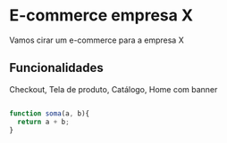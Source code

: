 # E-commerce empresa X
Vamos cirar um e-commerce para a empresa X

## Funcionalidades
Checkout, Tela de produto, Catálogo, Home com banner

```javascript

function soma(a, b){
  return a + b;
}

```
